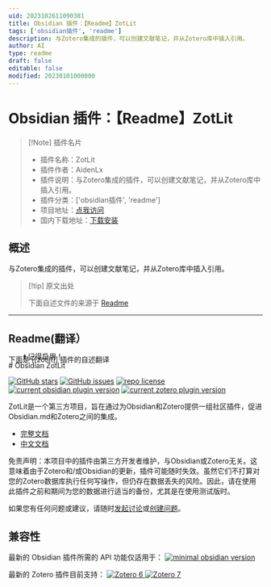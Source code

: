 ```yaml
---
uid: 2023102611090381
title: Obsidian 插件：【Readme】ZotLit
tags: ['obsidian插件', 'readme']
description: 与Zotero集成的插件，可以创建文献笔记，并从Zotero库中插入引用。
author: AI
type: readme
draft: false
editable: false
modified: 20230101000000
---
```


# Obsidian 插件：【Readme】ZotLit

> [!Note] 插件名片
> - 插件名称：ZotLit
> - 插件作者：AidenLx
> - 插件说明：与Zotero集成的插件，可以创建文献笔记，并从Zotero库中插入引用。
> - 插件分类：['obsidian插件', 'readme']
> - 项目地址：[点我访问](https://github.com/PKM-er/obsidian-zotlit)
> - 国内下载地址：[下载安装](https://pkmer.cn/products/plugin/pluginMarket/?zotlit)

## 概述

与Zotero集成的插件，可以创建文献笔记，并从Zotero库中插入引用。



> [!tip] 原文出处
> 
>下面自述文件的来源于 [Readme](https://ghproxy.net/https://raw.githubusercontent.com/PKM-er/obsidian-zotlit/master/README.md)
> 

---

## Readme(翻译）

下面是 [[zotlit]] 插件的自述翻译


<div style="margin-top: -40px;">&nbsp;&nbsp;&nbsp;&nbsp;&nbsp;&nbsp;&nbsp;⏫ 记得启用！<!-- 用于Obsidian社区插件列表视图。 --></div>
# Obsidian ZotLit

[![GitHub stars](https://custom-icon-badges.demolab.com/github/stars/PKM-er/obsidian-zotlit?logo=star)](https://github.com/PKM-er/obsidian-zotlit/stargazers "GitHub stars") [![GitHub issues](https://custom-icon-badges.demolab.com/github/issues-raw/PKM-er/obsidian-zotlit?logo=issue)](https://github.com/PKM-er/obsidian-zotlit/issues "GitHub issues") [![repo license](https://custom-icon-badges.demolab.com/github/license/PKM-er/obsidian-zotlit?logo=law&logoColor=white)](https://github.com/PKM-er/obsidian-zotlit/blob/main/LICENSE "repo license") [![current obsidian plugin version](https://custom-icon-badges.demolab.com/badge/dynamic/json?color=8b6cef&label=obsidian%20plugin&query=version&url=https%3A%2F%2Fraw.githubusercontent.com%2Faidenlx%2Fobsidian-zotero%2Fmaster%2Fapp%2Fobsidian%2Fmanifest.json&logo=obsidian-full)](https://obzt.aidenlx.top/getting-started/install/obsidian "open obsidian plugin page") [![current zotero plugin version](https://custom-icon-badges.demolab.com/badge/dynamic/json?color=bc3a3c&label=zotero%20plugin&query=version&url=https%3A%2F%2Fraw.githubusercontent.com%2Faidenlx%2Fobsidian-zotero%2Fmaster%2Fapp%2Fzotero%2Fpackage.json&logo=zotero-32)](https://obzt.aidenlx.top/getting-started/install/zotero "open zotero plugin page")

ZotLit是一个第三方项目，旨在通过为Obsidian和Zotero提供一组社区插件，促进Obsidian.md和Zotero之间的集成。

- [完整文档](https://obzt.aidenlx.top/)
- [中文文档](https://obzt.aidenlx.top/zh-CN/)

<!-- [![open in obsidian](https://custom-icon-badges.demolab.com/badge/-Open%20In%20Obsidian-d4d4d4?style=for-the-badge&logo=obsidian-full)](https://obsidian.md/plugins?id=zotlit "open in obsidian") -->

免责声明：本项目中的插件由第三方开发者维护，与Obsidian或Zotero无关。这意味着由于Zotero和/或Obsidian的更新，插件可能随时失效。虽然它们不打算对您的Zotero数据库执行任何写操作，但仍存在数据丢失的风险。因此，请在使用此插件之前和期间为您的数据进行适当的备份，尤其是在使用测试版时。

如果您有任何问题或建议，请随时[发起讨论](https://github.com/PKM-er/obsidian-zotlit/discussions/new/choose)或[创建问题](https://github.com/PKM-er/obsidian-zotlit/issues/new)。
## 兼容性

最新的 Obsidian 插件所需的 API 功能仅适用于：
[![minimal obsidian version](https://custom-icon-badges.demolab.com/badge/dynamic/json?color=8b6cef&label=obsidian&prefix=^&query=minAppVersion&url=https%3A%2F%2Fraw.githubusercontent.com%2Faidenlx%2Fobsidian-zotero%2Fmaster%2Fapp%2Fobsidian%2Fmanifest.json&logo=obsidian-full)](https://obsidian.md "minimal obsidian version")

最新的 Zotero 插件目前支持：
[![Zotero 6](https://custom-icon-badges.demolab.com/badge/zotero-6-bc3a3c?logo=zotero-32) ![Zotero 7](https://custom-icon-badges.demolab.com/badge/zotero-7-bc3a3c?logo=zotero-32)](https://www.zotero.org/download/ "supported zotero version")



